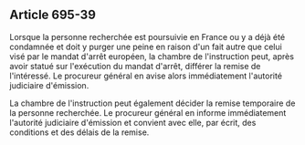 Article 695-39
----
Lorsque la personne recherchée est poursuivie en France ou y a déjà été
condamnée et doit y purger une peine en raison d'un fait autre que celui visé
par le mandat d'arrêt européen, la chambre de l'instruction peut, après avoir
statué sur l'exécution du mandat d'arrêt, différer la remise de l'intéressé. Le
procureur général en avise alors immédiatement l'autorité judiciaire d'émission.

La chambre de l'instruction peut également décider la remise temporaire de la
personne recherchée. Le procureur général en informe immédiatement l'autorité
judiciaire d'émission et convient avec elle, par écrit, des conditions et des
délais de la remise.
